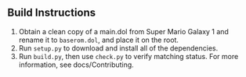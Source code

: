 ## Build Instructions

1. Obtain a clean copy of a main.dol from Super Mario Galaxy 1 and rename it to `baserom.dol`, and place it on the root.
2. Run `setup.py` to download and install all of the dependencies.
3. Run `build.py`, then use `check.py` to verify matching status. For more information, see docs/Contributing.